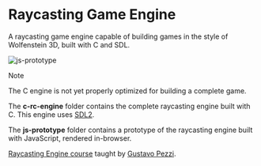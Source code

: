 # Raycasting Game Engine

A raycasting game engine capable of building games in the style of Wolfenstein 3D, built with C and SDL.

![js-prototype](https://github.com/Nico-Posateri/c-and-js-raycast-engine/assets/141705409/f522b7d8-7144-4a0b-a7fa-3bf18a38a31e)
> [!NOTE]
> The C engine is not yet properly optimized for building a complete game.

The **c-rc-engine** folder contains the complete raycasting engine built with C. This engine uses [SDL2](https://github.com/libsdl-org/SDL/releases/tag/release-2.28.5).

The **js-prototype** folder contains a prototype of the raycasting engine built with JavaScript, rendered in-browser.

[Raycasting Engine course](https://pikuma.com/courses/raycasting-engine-tutorial-algorithm-javascript) taught by [Gustavo Pezzi](https://github.com/gustavopezzi).
